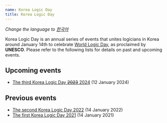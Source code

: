 ```yaml
---
name: Korea Logic Day
title: Korea Logic Day
---
```


_Change the language to [한국어](/kr/)_

Korea Logic Day is an annual series of events that unites logicians in Korea around January 14th to celebrate [World Logic Day](https://en.unesco.org/commemorations/worldlogicday), as proclaimed by **UNESCO**. 
Please refer to the following lists for details on past and upcoming events.

## Upcoming events

- [The third Korea Logic Day ~~2023~~ 2024](2024) (12 January 2024)

## Previous events

- [The second Korea Logic Day 2022](2022) (14 January 2022)
- [The first Korea Logic Day 2021](2021) (14 January 2021)



